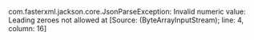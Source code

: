 com.fasterxml.jackson.core.JsonParseException: Invalid numeric value: Leading zeroes not allowed
 at [Source: (ByteArrayInputStream); line: 4, column: 16]

 
